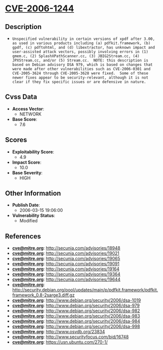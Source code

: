 
# [CVE-2006-1244](https://cve.mitre.org/cgi-bin/cvename.cgi?name=CVE-2006-1244)

## Description

- `Unspecified vulnerability in certain versions of xpdf after 3.00, as used in various products including (a) pdfkit.framework, (b) gpdf, (c) pdftohtml, and (d) libextractor, has unknown impact and user-assisted attack vectors, possibly involving errors in (1) gmem.c, (2) SplashXPathScanner.cc, (3) JBIG2Stream.cc, (4) JPXStream.cc, and/or (5) Stream.cc.  NOTE: this description is based on Debian advisory DSA 979, which is based on changes that were made after other vulnerabilities such as CVE-2006-0301 and CVE-2005-3624 through CVE-2005-3628 were fixed.  Some of these newer fixes appear to be security-relevant, although it is not clear if they fix specific issues or are defensive in nature.`

## Cvss Data

- **Access Vector**:
  - NETWORK
- **Base Score**:
  - 7.6

## Scores

- **Exploitability Score**:
  - 4.9
- **Impact Score**:
  - 10.0
- **Base Severity**:
  - HIGH

## Other Information

- **Publish Date**:
  - 2006-03-15 19:06:00
- **Vulnerability Status**:
  - Modified

## References

- **cve@mitre.org**: http://secunia.com/advisories/18948
- **cve@mitre.org**: http://secunia.com/advisories/19021
- **cve@mitre.org**: http://secunia.com/advisories/19065
- **cve@mitre.org**: http://secunia.com/advisories/19091
- **cve@mitre.org**: http://secunia.com/advisories/19164
- **cve@mitre.org**: http://secunia.com/advisories/19364
- **cve@mitre.org**: http://secunia.com/advisories/19644
- **cve@mitre.org**: http://security.debian.org/pool/updates/main/p/pdfkit.framework/pdfkit.framework_0.8-2sarge3.diff.gz
- **cve@mitre.org**: http://www.debian.org/security/2006/dsa-1019
- **cve@mitre.org**: http://www.debian.org/security/2006/dsa-979
- **cve@mitre.org**: http://www.debian.org/security/2006/dsa-982
- **cve@mitre.org**: http://www.debian.org/security/2006/dsa-983
- **cve@mitre.org**: http://www.debian.org/security/2006/dsa-984
- **cve@mitre.org**: http://www.debian.org/security/2006/dsa-998
- **cve@mitre.org**: http://www.osvdb.org/23834
- **cve@mitre.org**: http://www.securityfocus.com/bid/16748
- **cve@mitre.org**: https://usn.ubuntu.com/270-1/
